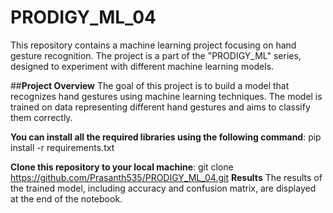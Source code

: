 # PRODIGY_ML_04
This repository contains a machine learning project focusing on hand gesture recognition. The project is a part of the "PRODIGY_ML" series, designed to experiment with different machine learning models.

##**Project Overview** 
The goal of this project is to build a model that recognizes hand gestures using machine learning techniques. The model is trained on data representing different hand gestures and aims to classify them correctly.

**You can install all the required libraries using the following command**: pip install -r requirements.txt

**Clone this repository to your local machine**: git clone https://github.com/Prasanth535/PRODIGY_ML_04.git
**Results**
The results of the trained model, including accuracy and confusion matrix, are displayed at the end of the notebook.
